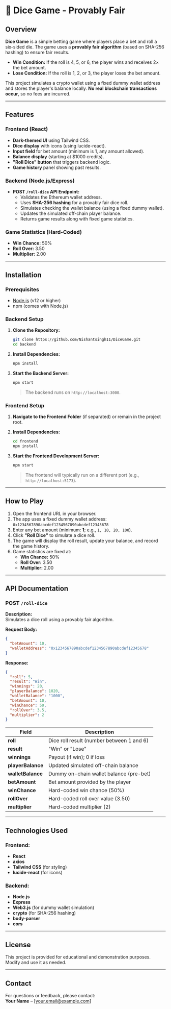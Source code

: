 # 🎲 Dice Game - Provably Fair

## Overview

**Dice Game** is a simple betting game where players place a bet and roll a six-sided die. The game uses a **provably fair algorithm** (based on SHA-256 hashing) to ensure fair results.

- **Win Condition:** If the roll is 4, 5, or 6, the player wins and receives 2× the bet amount.
- **Lose Condition:** If the roll is 1, 2, or 3, the player loses the bet amount.

This project simulates a crypto wallet using a fixed dummy wallet address and stores the player's balance locally. **No real blockchain transactions occur**, so no fees are incurred.

---

## Features

### Frontend (React)
- **Dark-themed UI** using Tailwind CSS.
- **Dice display** with icons (using lucide-react).
- **Input field** for bet amount (minimum is 1, any amount allowed).
- **Balance display** (starting at $1000 credits).
- **"Roll Dice" button** that triggers backend logic.
- **Game history** panel showing past results.

### Backend (Node.js/Express)
- **POST `/roll-dice` API Endpoint:**
  - Validates the Ethereum wallet address.
  - Uses **SHA-256 hashing** for a provably fair dice roll.
  - Simulates checking the wallet balance (using a fixed dummy wallet).
  - Updates the simulated off-chain player balance.
  - Returns game results along with fixed game statistics.

### Game Statistics (Hard-Coded)
- **Win Chance:** 50%
- **Roll Over:** 3.50
- **Multiplier:** 2.00

---

## Installation

### Prerequisites
- [Node.js](https://nodejs.org/) (v12 or higher)
- npm (comes with Node.js)

### Backend Setup

1. **Clone the Repository:**
   ```bash
   git clone https://github.com/Nishantsingh11/DiceGame.git
   cd backend
   ```

2. **Install Dependencies:**
   ```bash
   npm install
   ```

3. **Start the Backend Server:**
   ```bash
   npm start
   ```
   > The backend runs on `http://localhost:3000`.

### Frontend Setup

1. **Navigate to the Frontend Folder** (if separated) or remain in the project root.
2. **Install Dependencies:**
   ```bash
   cd frontend
   npm install
   ```

3. **Start the Frontend Development Server:**
   ```bash
   npm start
   ```
   > The frontend will typically run on a different port (e.g., `http://localhost:5173`).

---

## How to Play

1. Open the frontend URL in your browser.
2. The app uses a fixed dummy wallet address:  
   `0x1234567890abcdef1234567890abcdef12345678`
3. Enter any bet amount (minimum: **1**; e.g., `1, 10, 20, 100`).
4. Click **"Roll Dice"** to simulate a dice roll.
5. The game will display the roll result, update your balance, and record the game history.
6. Game statistics are fixed at:  
   - **Win Chance:** 50%
   - **Roll Over:** 3.50
   - **Multiplier:** 2.00

---

## API Documentation

### POST `/roll-dice`

**Description:**  
Simulates a dice roll using a provably fair algorithm.

**Request Body:**
```json
{
  "betAmount": 10,
  "walletAddress": "0x1234567890abcdef1234567890abcdef12345678"
}
```

**Response:**
```json
{
  "roll": 5,
  "result": "Win",
  "winnings": 20,
  "playerBalance": 1020,
  "walletBalance": "1000",
  "betAmount": 10,
  "winChance": 50,
  "rollOver": 3.5,
  "multiplier": 2
}
```

| Field           | Description                                          |
| --------------- | ---------------------------------------------------- |
| **roll**        | Dice roll result (number between 1 and 6)            |
| **result**      | "Win" or "Lose"                                      |
| **winnings**    | Payout (if win); 0 if loss                           |
| **playerBalance** | Updated simulated off-chain balance               |
| **walletBalance** | Dummy on-chain wallet balance (pre-bet)           |
| **betAmount**   | Bet amount provided by the player                    |
| **winChance**   | Hard-coded win chance (50%)                          |
| **rollOver**    | Hard-coded roll over value (3.50)                    |
| **multiplier**  | Hard-coded multiplier (2)                            |

---

## Technologies Used

### Frontend:
- **React**
- **axios**
- **Tailwind CSS** (for styling)
- **lucide-react** (for icons)

### Backend:
- **Node.js**
- **Express**
- **Web3.js** (for dummy wallet simulation)
- **crypto** (for SHA-256 hashing)
- **body-parser**
- **cors**

---

## License

This project is provided for educational and demonstration purposes. Modify and use it as needed.

---

## Contact

For questions or feedback, please contact:  
**Your Name** – [your.email@example.com]
